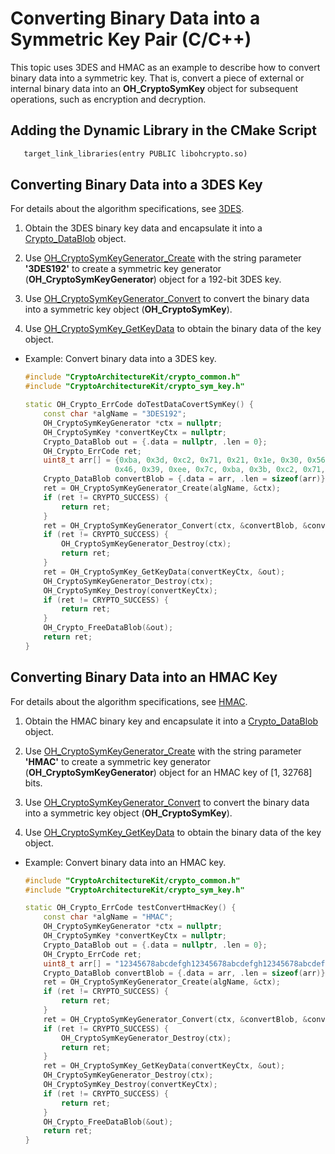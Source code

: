 # Converting Binary Data into a Symmetric Key Pair (C/C++)


This topic uses 3DES and HMAC as an example to describe how to convert binary data into a symmetric key. That is, convert a piece of external or internal binary data into an **OH_CryptoSymKey** object for subsequent operations, such as encryption and decryption.

## Adding the Dynamic Library in the CMake Script
```txt
   target_link_libraries(entry PUBLIC libohcrypto.so)
```

## Converting Binary Data into a 3DES Key

For details about the algorithm specifications, see [3DES](crypto-sym-key-generation-conversion-spec.md#3des).

1. Obtain the 3DES binary key data and encapsulate it into a [Crypto_DataBlob](../../reference/apis-crypto-architecture-kit/_crypto_common_api.md#crypto_datablob) object.

2. Use [OH_CryptoSymKeyGenerator_Create](../../reference/apis-crypto-architecture-kit/_crypto_sym_key_api.md#oh_cryptosymkeygenerator_create) with the string parameter **'3DES192'** to create a symmetric key generator (**OH_CryptoSymKeyGenerator**) object for a 192-bit 3DES key.

3. Use [OH_CryptoSymKeyGenerator_Convert](../../reference/apis-crypto-architecture-kit/_crypto_sym_key_api.md#oh_cryptosymkeygenerator_convert) to convert the binary data into a symmetric key object (**OH_CryptoSymKey**).

4. Use [OH_CryptoSymKey_GetKeyData](../../reference/apis-crypto-architecture-kit/_crypto_sym_key_api.md#oh_cryptosymkey_getkeydata) to obtain the binary data of the key object.

- Example: Convert binary data into a 3DES key.

  ```c++
  #include "CryptoArchitectureKit/crypto_common.h"
  #include "CryptoArchitectureKit/crypto_sym_key.h"

  static OH_Crypto_ErrCode doTestDataCovertSymKey() {
      const char *algName = "3DES192";
      OH_CryptoSymKeyGenerator *ctx = nullptr;
      OH_CryptoSymKey *convertKeyCtx = nullptr;
      Crypto_DataBlob out = {.data = nullptr, .len = 0};
      OH_Crypto_ErrCode ret;
      uint8_t arr[] = {0xba, 0x3d, 0xc2, 0x71, 0x21, 0x1e, 0x30, 0x56, 0xad, 0x47, 0xfc, 0x5a,
                      0x46, 0x39, 0xee, 0x7c, 0xba, 0x3b, 0xc2, 0x71, 0xab, 0xa0, 0x30, 0x72};
      Crypto_DataBlob convertBlob = {.data = arr, .len = sizeof(arr)};
      ret = OH_CryptoSymKeyGenerator_Create(algName, &ctx);
      if (ret != CRYPTO_SUCCESS) {
          return ret;
      }
      ret = OH_CryptoSymKeyGenerator_Convert(ctx, &convertBlob, &convertKeyCtx);
      if (ret != CRYPTO_SUCCESS) {
          OH_CryptoSymKeyGenerator_Destroy(ctx);
          return ret;
      }
      ret = OH_CryptoSymKey_GetKeyData(convertKeyCtx, &out);
      OH_CryptoSymKeyGenerator_Destroy(ctx);
      OH_CryptoSymKey_Destroy(convertKeyCtx);
      if (ret != CRYPTO_SUCCESS) {
          return ret;
      }
      OH_Crypto_FreeDataBlob(&out);
      return ret;
  }
  ```

## Converting Binary Data into an HMAC Key

For details about the algorithm specifications, see [HMAC](crypto-sym-key-generation-conversion-spec.md#hmac).

1. Obtain the HMAC binary key and encapsulate it into a [Crypto_DataBlob](../../reference/apis-crypto-architecture-kit/_crypto_common_api.md#crypto_datablob) object.

2. Use [OH_CryptoSymKeyGenerator_Create](../../reference/apis-crypto-architecture-kit/_crypto_sym_key_api.md#oh_cryptosymkeygenerator_create) with the string parameter **'HMAC'** to create a symmetric key generator (**OH_CryptoSymKeyGenerator**) object for an HMAC key of [1, 32768] bits.

3. Use [OH_CryptoSymKeyGenerator_Convert](../../reference/apis-crypto-architecture-kit/_crypto_sym_key_api.md#oh_cryptosymkeygenerator_convert) to convert the binary data into a symmetric key object (**OH_CryptoSymKey**).

4. Use [OH_CryptoSymKey_GetKeyData](../../reference/apis-crypto-architecture-kit/_crypto_sym_key_api.md#oh_cryptosymkey_getkeydata) to obtain the binary data of the key object.

- Example: Convert binary data into an HMAC key.

  ```c++
  #include "CryptoArchitectureKit/crypto_common.h"
  #include "CryptoArchitectureKit/crypto_sym_key.h"

  static OH_Crypto_ErrCode testConvertHmacKey() {
      const char *algName = "HMAC";
      OH_CryptoSymKeyGenerator *ctx = nullptr;
      OH_CryptoSymKey *convertKeyCtx = nullptr;
      Crypto_DataBlob out = {.data = nullptr, .len = 0};
      OH_Crypto_ErrCode ret;
      uint8_t arr[] = "12345678abcdefgh12345678abcdefgh12345678abcdefgh12345678abcdefgh";
      Crypto_DataBlob convertBlob = {.data = arr, .len = sizeof(arr)};
      ret = OH_CryptoSymKeyGenerator_Create(algName, &ctx);
      if (ret != CRYPTO_SUCCESS) {
          return ret;
      }
      ret = OH_CryptoSymKeyGenerator_Convert(ctx, &convertBlob, &convertKeyCtx);
      if (ret != CRYPTO_SUCCESS) {
          OH_CryptoSymKeyGenerator_Destroy(ctx);
          return ret;
      }
      ret = OH_CryptoSymKey_GetKeyData(convertKeyCtx, &out);
      OH_CryptoSymKeyGenerator_Destroy(ctx);
      OH_CryptoSymKey_Destroy(convertKeyCtx);
      if (ret != CRYPTO_SUCCESS) {
          return ret;
      }
      OH_Crypto_FreeDataBlob(&out);
      return ret;
  }
  ```
